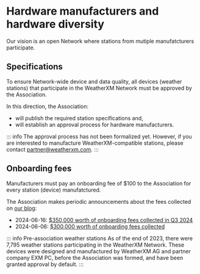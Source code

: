 # Hardware manufacturers and hardware diversity

Our vision is an open Network where stations from mutiple manufatcturers participate.

## Specifications

To ensure Network-wide device and data quality, all devices (weather stations) that
participate in the WeatherXM Network must be approved by the Association.


In this direction, the Association:
- will publish the required station specifications and,
- will establish an approval process for hardware manufacturers.

::: info 
The approval process has not been formalized yet. However, if you are interested to manufacture
WeatherXM-compatible stations, please contact partner@weatherxm.com.
:::

## Onboarding fees

Manufacturers must pay an onboarding fee of $100 to the Association for every station (device) manufatctured.

The Association makes periodic announcements about the fees collected on [our blog](https://paragraph.xyz/@weatherxm/3):

- 2024-06-16: [$350,000 worth of onboarding fees collected in Q3 2024](https://paragraph.xyz/@weatherxm/350,000-worth-of-onboarding-fees-collected-in-q3-2024)
- 2024-06-06: [$300,000 worth of onboarding fees collected](https://paragraph.xyz/@weatherxm/300k-onboarding-fees)

::: info Pre-association weather stations
As of the end of 2023, there were 7,795 weather stations participating in the WeatherXM Network.
These devices were designed and manufactured by WeatherXM AG and partner company EXM PC, before the Association was formed, and have been granted
approval by default.
:::

